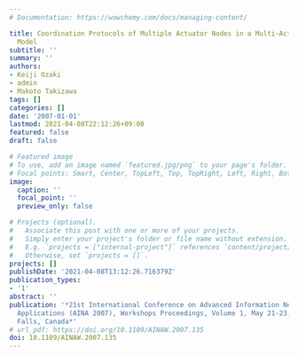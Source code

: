 ```yaml
---
# Documentation: https://wowchemy.com/docs/managing-content/

title: Coordination Protocols of Multiple Actuator Nodes in a Multi-Actuator/Multi-Sensor
  Model
subtitle: ''
summary: ''
authors:
- Keiji Ozaki
- admin
- Makoto Takizawa
tags: []
categories: []
date: '2007-01-01'
lastmod: 2021-04-08T22:12:26+09:00
featured: false
draft: false

# Featured image
# To use, add an image named `featured.jpg/png` to your page's folder.
# Focal points: Smart, Center, TopLeft, Top, TopRight, Left, Right, BottomLeft, Bottom, BottomRight.
image:
  caption: ''
  focal_point: ''
  preview_only: false

# Projects (optional).
#   Associate this post with one or more of your projects.
#   Simply enter your project's folder or file name without extension.
#   E.g. `projects = ["internal-project"]` references `content/project/deep-learning/index.md`.
#   Otherwise, set `projects = []`.
projects: []
publishDate: '2021-04-08T13:12:26.716379Z'
publication_types:
- '1'
abstract: ''
publication: '*21st International Conference on Advanced Information Networking and
  Applications (AINA 2007), Workshops Proceedings, Volume 1, May 21-23, 2007, Niagara
  Falls, Canada*'
# url_pdf: https://doi.org/10.1109/AINAW.2007.135
doi: 10.1109/AINAW.2007.135
---
```

